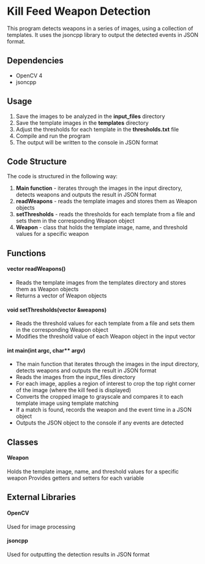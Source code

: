 # Kill Feed Weapon Detection
This program detects weapons in a series of images, using a collection of templates. It uses the jsoncpp library to output the detected events in JSON format.

## Dependencies
- OpenCV 4
- jsoncpp
## Usage
1. Save the images to be analyzed in the **input_files** directory
2. Save the template images in the **templates** directory
3. Adjust the thresholds for each template in the **thresholds.txt** file
4. Compile and run the program
5. The output will be written to the console in JSON format

## Code Structure
The code is structured in the following way:

1. **Main function** - iterates through the images in the input directory, detects weapons and outputs the result in JSON format
2. **readWeapons** - reads the template images and stores them as Weapon objects
3. **setThresholds** - reads the thresholds for each template from a file and sets them in the corresponding Weapon object
4. **Weapon** - class that holds the template image, name, and threshold values for a specific weapon
## Functions
#### vector<Weapon> readWeapons()
- Reads the template images from the templates directory and stores them as Weapon objects
- Returns a vector of Weapon objects
#### void setThresholds(vector<Weapon> &weapons)
- Reads the threshold values for each template from a file and sets them in the corresponding Weapon object
- Modifies the threshold value of each Weapon object in the input vector
#### int main(int argc, char** argv)
- The main function that iterates through the images in the input directory, detects weapons and outputs the result in JSON format
- Reads the images from the input_files directory
- For each image, applies a region of interest to crop the top right corner of the image (where the kill feed is displayed)
- Converts the cropped image to grayscale and compares it to each template image using template matching
- If a match is found, records the weapon and the event time in a JSON object
- Outputs the JSON object to the console if any events are detected
## Classes
#### Weapon
Holds the template image, name, and threshold values for a specific weapon
Provides getters and setters for each variable
## External Libraries
#### OpenCV
Used for image processing
#### jsoncpp
Used for outputting the detection results in JSON format
